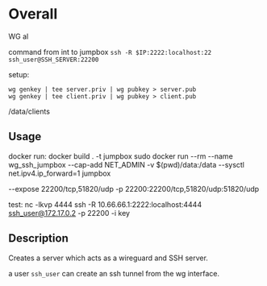 # Overall


 WG al

command from int to jumpbox
`ssh -R $IP:2222:localhost:22 ssh_user@SSH_SERVER:22200`


setup:
```
wg genkey | tee server.priv | wg pubkey > server.pub
wg genkey | tee client.priv | wg pubkey > client.pub
```

/data/clients

## Usage
docker run:
docker build . -t jumpbox
sudo docker run --rm --name wg_ssh_jumpbox --cap-add NET_ADMIN -v $(pwd)/data:/data --sysctl net.ipv4.ip_forward=1 jumpbox 

--expose 22200/tcp,51820/udp
-p 22200:22200/tcp,51820/udp:51820/udp

test:
nc -lkvp 4444
ssh -R 10.66.66.1:2222:localhost:4444 ssh_user@172.17.0.2 -p 22200 -i key

## Description

Creates a server which acts as a wireguard and SSH server.

a user `ssh_user` can create an ssh tunnel from the wg interface.